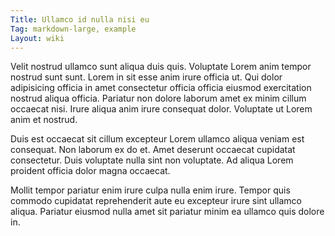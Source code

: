 ```yaml
---
Title: Ullamco id nulla nisi eu
Tag: markdown-large, example
Layout: wiki
---
```

Velit nostrud ullamco sunt aliqua duis quis. Voluptate Lorem anim tempor nostrud sunt sunt. Lorem in sit esse anim irure officia ut. Qui dolor adipisicing officia in amet consectetur officia officia eiusmod exercitation nostrud aliqua officia. Pariatur non dolore laborum amet ex minim cillum occaecat nisi. Irure aliqua anim irure consequat dolor. Voluptate ut Lorem anim et nostrud.

Duis est occaecat sit cillum excepteur Lorem ullamco aliqua veniam est consequat. Non laborum ex do et. Amet deserunt occaecat cupidatat consectetur. Duis voluptate nulla sint non voluptate. Ad aliqua Lorem proident officia dolor magna occaecat.

Mollit tempor pariatur enim irure culpa nulla enim irure. Tempor quis commodo cupidatat reprehenderit aute eu excepteur irure sint ullamco aliqua. Pariatur eiusmod nulla amet sit pariatur minim ea ullamco quis dolore in.